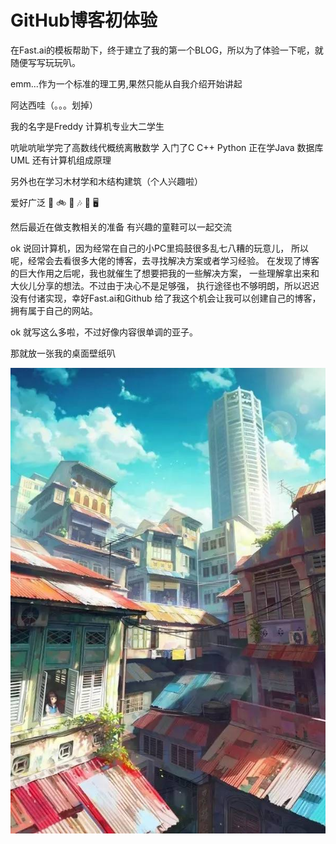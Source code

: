 # GitHub博客初体验

在Fast.ai的模板帮助下，终于建立了我的第一个BLOG，所以为了体验一下呢，就随便写写玩玩叭。

emm...作为一个标准的理工男,果然只能从自我介绍开始讲起

阿达西哇（。。。划掉） 

我的名字是Freddy 计算机专业大二学生 

吭呲吭呲学完了高数线代概统离散数学 入门了C C++ Python 正在学Java 数据库 UML 还有计算机组成原理

另外也在学习木材学和木结构建筑（个人兴趣啦）

爱好广泛 🏀 🚲 🎹 🎶 🎦 🖥 

然后最近在做支教相关的准备 有兴趣的童鞋可以一起交流

ok 说回计算机，因为经常在自己的小PC里捣鼓很多乱七八糟的玩意儿，
所以呢，经常会去看很多大佬的博客，去寻找解决方案或者学习经验。
在发现了博客的巨大作用之后呢，我也就催生了想要把我的一些解决方案，
一些理解拿出来和大伙儿分享的想法。不过由于决心不是足够强，
执行途径也不够明朗，所以迟迟没有付诸实现，幸好Fast.ai和Github
给了我这个机会让我可以创建自己的博客，拥有属于自己的网站。

ok 就写这么多啦，不过好像内容很单调的亚子。

那就放一张我的桌面壁纸叭

![](images/73cae1e468e5499db2d1fcde936461d9_th.jpg)
